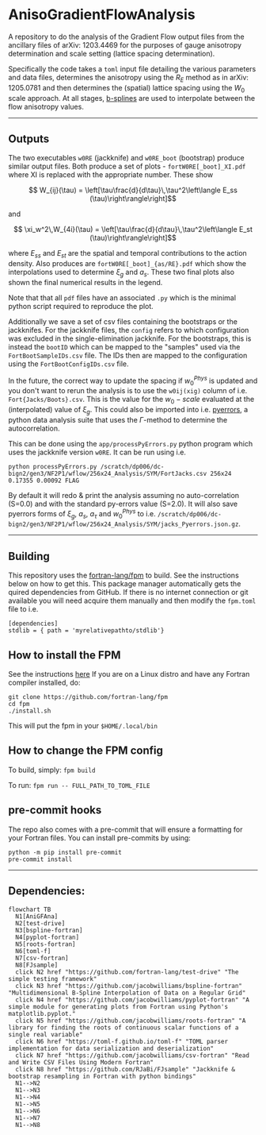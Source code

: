 # AnisoGradientFlowAnalysis
A repository to do the analysis of the Gradient Flow output files from the ancillary files of arXiv: 1203.4469 for the purposes of gauge anisotropy determination and scale setting (lattice spacing determination).

Specifically the code takes a `toml` input file detailing the various parameters and data files, determines the anisotropy using the $R_E$ method as in arXiv: 1205.0781 and then determines the (spatial) lattice spacing using the $W_0$ scale approach. At all stages, [b-splines](https://github.com/jacobwilliams/bspline-fortran) are used to interpolate between the flow anisotropy values.


---
## Outputs

The two executables `w0RE` (jackknife) and `w0RE_boot` (bootstrap) produce similar output files. Both produce a set of plots - `fortW0RE[_boot]_XI.pdf` where XI is replaced with the appropriate number. These show

$$ W_{ij}(\tau) = \left[\tau\frac{d}{d\tau}\,\tau^2\left\langle E_ss (\tau)\right\rangle\right]$$

and

$$ \xi_w^2\,W_{4i}(\tau) = \left[\tau\frac{d}{d\tau}\,\tau^2\left\langle E_st (\tau)\right\rangle\right]$$


where $E_{ss}$ and $E_{st}$ are the spatial and temporal contributions to the action density. Also produces are `fortW0RE[_boot]_{as/RE}.pdf` which show the interpolations used to determine $\xi_g$ and $a_s$. These two final plots also shown the final numerical results in the legend.

Note that that all `pdf` files have an associated `.py` which is the minimal python script required to reproduce the plot.

Additionally we save a set of csv files containing the bootstraps or the jackknifes. For the jackknife files, the `config` refers to which configuration was excluded in the single-elimination jackknife. For the bootstraps, this is instead the `bootID` which can be mapped to the "samples" used via the `FortBootSampleIDs.csv` file. The IDs then are mapped to the configuration using the `FortBootConfigIDs.csv` file.


In the future, the correct way to update the spacing if $w_0^{Phys}$ is updated and you don't want to rerun the analysis is to use the `w0ij(xig)` column of i.e. `Fort{Jacks/Boots}.csv`. This is the value for the $w_0-scale$ evaluated at the (interpolated) value of $\xi_g$. This could also be imported into i.e. [pyerrors](https://github.com/fjosw/pyerrors), a python data analysis suite that uses the $\Gamma$-method to determine the autocorrelation.

This can be done using the `app/processPyErrors.py` python program which uses the jackknife version `w0RE`. It can be run using i.e.

```
python processPyErrors.py /scratch/dp006/dc-bign2/gen3/NF2P1/wflow/256x24_Analysis/SYM/FortJacks.csv 256x24 0.17355 0.00092 FLAG
```

By default it will redo & print the analysis assuming no auto-correlation (S=0.0) and with the standard py-errors value (S=2.0). It will also save pyerrors forms of $\xi_g$, $a_s$, $a_\tau$ and $w_0^{Phys}$ to i.e. `/scratch/dp006/dc-bign2/gen3/NF2P1/wflow/256x24_Analysis/SYM/jacks_Pyerrors.json.gz`.


---
## Building
This repository uses the [fortran-lang/fpm](https://github.com/fortran-lang/fpm) to build. See the instructions below on how to get this. This package manager automatically gets the quired dependencies from GitHub. If there is no internet connection or git available you will need acquire them manually and then modify the `fpm.toml` file to i.e.
```
[dependencies]
stdlib = { path = 'myrelativepathto/stdlib'}
```


## How to install the FPM

See the instructions [here](https://fpm.fortran-lang.org/install/index.html)
If you are on a Linux distro and have any Fortran compiler installed, do:
```
git clone https://github.com/fortran-lang/fpm
cd fpm
./install.sh
```

This will put the fpm in your `$HOME/.local/bin`

## How to change the FPM config

To build, simply: `fpm build`


To run: `fpm run -- FULL_PATH_TO_TOML_FILE`

## pre-commit hooks

The repo also comes with a pre-commit that will ensure a formatting for your Fortran files. You can install pre-commits by using:

```
python -m pip install pre-commit
pre-commit install
```

---
## Dependencies:
```mermaid
flowchart TB
  N1[AniGFAna]
  N2[test-drive]
  N3[bspline-fortran]
  N4[pyplot-fortran]
  N5[roots-fortran]
  N6[toml-f]
  N7[csv-fortran]
  N8[FJsample]
  click N2 href "https://github.com/fortran-lang/test-drive" "The simple testing framework"
  click N3 href "https://github.com/jacobwilliams/bspline-fortran" "Multidimensional B-Spline Interpolation of Data on a Regular Grid"
  click N4 href "https://github.com/jacobwilliams/pyplot-fortran" "A simple module for generating plots from Fortran using Python's matplotlib.pyplot."
  click N5 href "https://github.com/jacobwilliams/roots-fortran" "A library for finding the roots of continuous scalar functions of a single real variable"
  click N6 href "https://toml-f.github.io/toml-f" "TOML parser implementation for data serialization and deserialization"
  click N7 href "https://github.com/jacobwilliams/csv-fortran" "Read and Write CSV Files Using Modern Fortran"
  click N8 href "https://github.com/RJaBi/FJsample" "Jackknife & bootstrap resampling in Fortran with python bindings"
  N1-->N2
  N1-->N3
  N1-->N4
  N1-->N5
  N1-->N6
  N1-->N7
  N1-->N8
```
